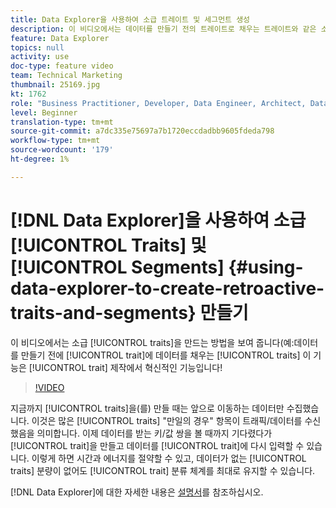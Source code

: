 ```yaml
---
title: Data Explorer을 사용하여 소급 트레이트 및 세그먼트 생성
description: 이 비디오에서는 데이터를 만들기 전의 트레이트로 채우는 트레이트와 같은 소급 트레이트를 생성하는 방법을 보여줍니다. 이것은 여러분의 특징 창조에서 큰 돌파구입니다!
feature: Data Explorer
topics: null
activity: use
doc-type: feature video
team: Technical Marketing
thumbnail: 25169.jpg
kt: 1762
role: "Business Practitioner, Developer, Data Engineer, Architect, Data Architect, Administrator, Leader"
level: Beginner
translation-type: tm+mt
source-git-commit: a7dc335e75697a7b1720eccdadbb9605fdeda798
workflow-type: tm+mt
source-wordcount: '179'
ht-degree: 1%

---
```



# [!DNL Data Explorer]을 사용하여 소급 [!UICONTROL Traits] 및 [!UICONTROL Segments] {#using-data-explorer-to-create-retroactive-traits-and-segments} 만들기

이 비디오에서는 소급 [!UICONTROL traits]을 만드는 방법을 보여 줍니다(예:데이터를 만들기 전에 [!UICONTROL trait]에 데이터를 채우는 [!UICONTROL traits] 이 기능은 [!UICONTROL trait] 제작에서 혁신적인 기능입니다!

>[!VIDEO](https://video.tv.adobe.com/v/25169/?quality=12)

지금까지 [!UICONTROL traits]을(를) 만들 때는 앞으로 이동하는 데이터만 수집했습니다. 이것은 많은 [!UICONTROL traits] &quot;만일의 경우&quot; 항목이 트래픽/데이터를 수신했음을 의미합니다. 이제 데이터를 받는 키/값 쌍을 볼 때까지 기다렸다가 [!UICONTROL trait]을 만들고 데이터를 [!UICONTROL trait]에 다시 입력할 수 있습니다. 이렇게 하면 시간과 에너지를 절약할 수 있고, 데이터가 없는 [!UICONTROL traits] 분량이 없어도 [!UICONTROL trait] 분류 체계를 최대로 유지할 수 있습니다.

[!DNL Data Explorer]에 대한 자세한 내용은 [설명서](https://experiencecloud.adobe.com/resources/help/en_US/aam/data-explorer.html)를 참조하십시오.